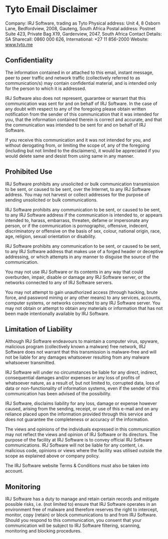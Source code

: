 # Tyto Email Disclaimer

Company: IRJ Software, trading as Tyto
Physical address: Unit 4, 8 Osborn Lane, Bedfordview, 2008, Gauteng, South Africa
Postal address: Postnet Suite 423, Private Bag X19, Gardenview, 2047, South Africa
Contact Details: SA Sharecall: 0860 000 626, International: +27 11 856-2000
Website: www.tyto.me

## Confidentiality

The information contained in or attached to this email, instant message, peer to peer traffic and network traffic (collectively referred to as communication/s) may contain confidential material, and is intended only for the person to which it is addressed.

IRJ Software also does not represent, guarantee or warrant that this communication was sent for and on behalf of IRJ Software. In the case of any doubt with respect to any of the foregoing please obtain written notification from the sender of this communication that it was intended for you, that the information contained therein is correct and accurate, and that the communication was intended to be sent for and on behalf of IRJ Software.

If you receive this communication and it was not intended for you, and without derogating from, or limiting the scope of, any of the foregoing (including but not limited to the disclaimers), it would be appreciated if you would delete same and desist from using same in any manner.

## Prohibited Use

IRJ Software prohibits any unsolicited or bulk communication transmission to be sent, or caused to be sent, over the Internet, to any IRJ Software address. You may not harvest or collect addresses for the purpose of sending unsolicited or bulk communications.

IRJ Software prohibits any communication to be sent, or caused to be sent, to any IRJ Software address if the communication is intended to, or appears intended to, harass, embarrass, threaten, defame or impersonate any person, or if the communication is pornographic, offensive, indecent, discriminatory or offensive on the basis of sex, colour, national origin, race, age, religion, sexual orientation or disability.

IRJ Software prohibits any communication to be sent, or caused to be sent, to any IRJ Software address that makes use of a forged header or deceptive addressing, or which attempts in any manner to disguise the source of the communication.

You may not use IRJ Software or its contents in any way that could overburden, impair, disable or damage any IRJ Software server, or the networks connected to any of IRJ Software servers.

You may not attempt to gain unauthorized access (through hacking, brute force, and password mining or any other means) to any services, accounts, computer systems, or networks connected to any IRJ Software server. You may not obtain or attempt to obtain any materials or information that has not been made intentionally available by IRJ Software.

## Limitation of Liability

Although IRJ Software endeavours to maintain a computer virus, spyware, malicious program (collectively known a malware) free network, IRJ Software does not warrant that this transmission is malware-free and will not be liable for any damages whatsoever resulting from any malware whatsoever transmitted.

IRJ Software will under no circumstances be liable for any direct, indirect, consequential damages and/or expenses or any loss of profits of whatsoever nature, as a result of, but not limited to, corrupted data, loss of data or non-functionality of information systems, even if the sender of this communication has been advised of the possibility.

IRJ Software, disclaims liability for any loss, damage or expense however caused, arising from the sending, receipt, or use of this e-mail and on any reliance placed upon the information provided through this service and does not guarantee the completeness or accuracy of the information.

The views and opinions of the individuals expressed in this communication may not reflect the views and opinion of IRJ Software or its directors. The purpose of the facility at IRJ Software is to convey official IRJ Software communications. IRJ Software will not be liable for any content, i.e. malicious code, opinions or views where the facility was utilised outside the scope as explained above or company policy.

The IRJ Software website Terms & Conditions must also be taken into account.

## Monitoring

IRJ Software has a duty to manage and retain certain records and mitigate possible risks, i.e. (not limited to) ensure that IRJ Software operates in an environment free of malware and therefore reserves the right to intercept, monitor, copy (retain) or block communications to and from IRJ Software. Should you respond to this communication, you consent that your communication will be subject to IRJ Software filtering, scanning, monitoring and blocking procedures.
